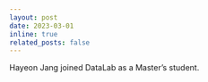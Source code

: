 ```yaml
---
layout: post
date: 2023-03-01
inline: true
related_posts: false
---
```


Hayeon Jang joined DataLab as a Master’s student.